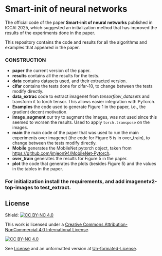 # Smart-init of neural networks
The official code of the paper **Smart-init of neural networks** published in ICCAI 2025,
which suggested an initialization method that has improved the results of the experiments done in the paper.


This repository contains the code and results for all the algorithms and examples that appeared in the paper.
### CONSTRUCTION
- **paper** the current version of the paper.
- **results** contains all the results for the tests.
- **data** contains datasets used, and their extracted version.
- **cifar** contains the tests done for cifar-10, to change between the tests modify directly.
- **data_extrac** code to extract imagenet from *tensorflow_datasets* and transform it to torch tensor. 
This allows easier integration with PyTorch.
- **Examples** the code used to generate Figure 1 in the paper, i.e., the gradient decent motivation.
- **image_augment** our try to augment the images, was not used since this seemed to worsen the results.
Used to apply `torch.transpose` on the images.
- **main** the main code of the paper that was used to run the main experiments over imagenet 
(the code for Figure 5 is in over_train), to change between the tests modify directly.
- **Mobile** generates the MobileNet pytorch object, taken from https://github.com/jmjeon94/MobileNet-Pytorch.
- **over_train** generates the results for Figure 5 in the paper.
- **plot** the code that generates the plots (besides Figure 5) and the values in the tables in the paper.

### For initialization install the requirements, and add imagenetv2-top-images to test_extract.

## License
Shield: [![CC BY-NC 4.0][cc-by-nc-shield]][cc-by-nc]

This work is licensed under a
[Creative Commons Attribution-NonCommercial 4.0 International License][cc-by-nc].

[![CC BY-NC 4.0][cc-by-nc-image]][cc-by-nc]

[cc-by-nc]: https://creativecommons.org/licenses/by-nc/4.0/
[cc-by-nc-image]: https://licensebuttons.net/l/by-nc/4.0/88x31.png
[cc-by-nc-shield]: https://img.shields.io/badge/License-CC%20BY--NC%204.0-lightgrey.svg

See [License](License.md) and an unformatted version at [Un-formated-License](License).
